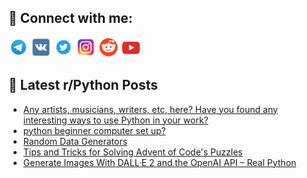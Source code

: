 ## 🔎 Connect with me:
[<img src="https://github.com/bullbesh/bullbesh/blob/main/images/Telegram.png" width="32" height="32" />](https://t.me/bullbesh)
[<img src="https://github.com/bullbesh/bullbesh/blob/main/images/VK.png" width="32" height="32" />](https://vk.com/bullbesh)
[<img src="https://github.com/bullbesh/bullbesh/blob/main/images/Twitter.png" width="32" height="32" />](https://twitter.com/bullbesh1)
[<img src="https://github.com/bullbesh/bullbesh/blob/main/images/Instagram.png" width="32" height="32" />](https://www.instagram.com/bullbesh)
[<img src="https://github.com/bullbesh/bullbesh/blob/main/images/Reddit.png" width="32" height="32" />](https://www.reddit.com/user/bullbesh)
[<img src="https://github.com/bullbesh/bullbesh/blob/main/images/YouTube.png" width="32" height="32" />](https://www.youtube.com/channel/UCtfjRs6uzgq5mfm8S06WTcg)

## 📕 Latest r/Python Posts
<!-- BLOG-POST-LIST:START -->
- [Any artists, musicians, writers, etc, here? Have you found any interesting ways to use Python in your work?](https://www.reddit.com/r/Python/comments/zsvkjc/any_artists_musicians_writers_etc_here_have_you/)
- [python beginner computer set up?](https://www.reddit.com/r/Python/comments/zsv4ay/python_beginner_computer_set_up/)
- [Random Data Generators](https://www.reddit.com/r/Python/comments/zsuehz/random_data_generators/)
- [Tips and Tricks for Solving Advent of Code&#39;s Puzzles](https://www.reddit.com/r/Python/comments/zsu3sq/tips_and_tricks_for_solving_advent_of_codes/)
- [Generate Images With DALL·E 2 and the OpenAI API – Real Python](https://www.reddit.com/r/Python/comments/zsrdlg/generate_images_with_dalle_2_and_the_openai_api/)
<!-- BLOG-POST-LIST:END -->
